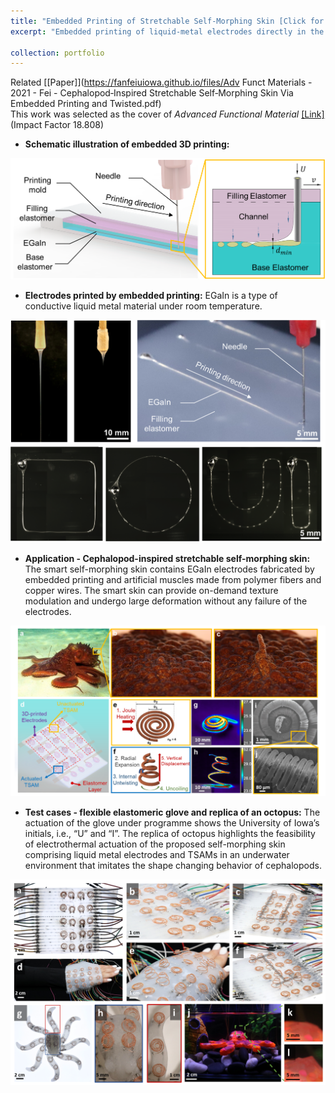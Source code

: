 ```yaml
---
title: "Embedded Printing of Stretchable Self-Morphing Skin [Click for detail]"
excerpt: "Embedded printing of liquid-metal electrodes directly in the silicone elastomer. Related [[Paper]](https://fanfeiuiowa.github.io/files/Adv Funct Materials - 2021 - Fei - Cephalopod‐Inspired Stretchable Self‐Morphing Skin Via Embedded Printing and Twisted.pdf) (*Advanced Functional Material*, Impact Factor ***18.808***)<br/>This work was selected as the cover of *Advanced Functional Material* [[Link]](https://onlinelibrary.wiley.com/doi/10.1002/adfm.202170342)<br/><br/><img src='/images/afm_abstract.png' width='600'/>"

collection: portfolio
---
```

Related [[Paper]](https://fanfeiuiowa.github.io/files/Adv Funct Materials - 2021 - Fei - Cephalopod‐Inspired Stretchable Self‐Morphing Skin Via Embedded Printing and Twisted.pdf)<br/>
This work was selected as the cover of *Advanced Functional Material* [[Link]](https://onlinelibrary.wiley.com/doi/10.1002/adfm.202170342)(Impact Factor 18.808)<br/>

* **Schematic illustration of embedded 3D printing:** 

<p align="center">
  <img src='/images/Embedded_printing_abstract.png' width='600'/>
</p>

* **Electrodes printed by embedded printing:** EGaIn is a type of conductive liquid metal material under room temperature.

<p align="center">
  <img src='/images/electrodes.png' width="600"/>
</p>

* **Application - Cephalopod-inspired stretchable self-morphing skin:** The smart self-morphing skin contains EGaIn electrodes fabricated by embedded printing and artificial muscles made from polymer fibers and copper wires. The smart skin can provide on-demand texture modulation and undergo large deformation without any failure of the electrodes.

<p align="center">
    <img src='/images/skin_octopus.png' width="600"/>
</p>

* **Test cases - flexible elastomeric glove and replica of an octopus:** The actuation of the glove under programme shows the University of Iowa’s initials, i.e., “U” and “I”. The replica of octopus highlights the feasibility of electrothermal actuation of the proposed self-morphing skin comprising liquid metal electrodes and TSAMs in an underwater environment that imitates the shape changing behavior of cephalopods.

<p align="center">
    <img src='/images/smart_skin.png' width="600"/>
</p>